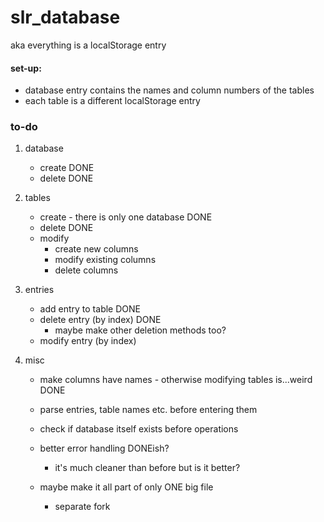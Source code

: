 # slr_database

aka everything is a localStorage entry

#### set-up:
   - database entry contains the names and column numbers of the tables
   - each table is a different localStorage entry

### to-do

1. database
   - create DONE
   - delete DONE
2. tables
   - create - there is only one database DONE
   - delete DONE
   - modify
      - create new columns
      - modify existing columns
      - delete columns
3. entries
   - add entry to table DONE
   - delete entry (by index) DONE
      - maybe make other deletion methods too?
   - modify entry (by index)

4. misc
   - make columns have names - otherwise modifying tables is...weird DONE
   - parse entries, table names etc. before entering them
   - check if database itself exists before operations
   - better error handling DONEish?
      - it's much cleaner than before but is it better?

   - maybe make it all part of only ONE big file
      - separate fork
